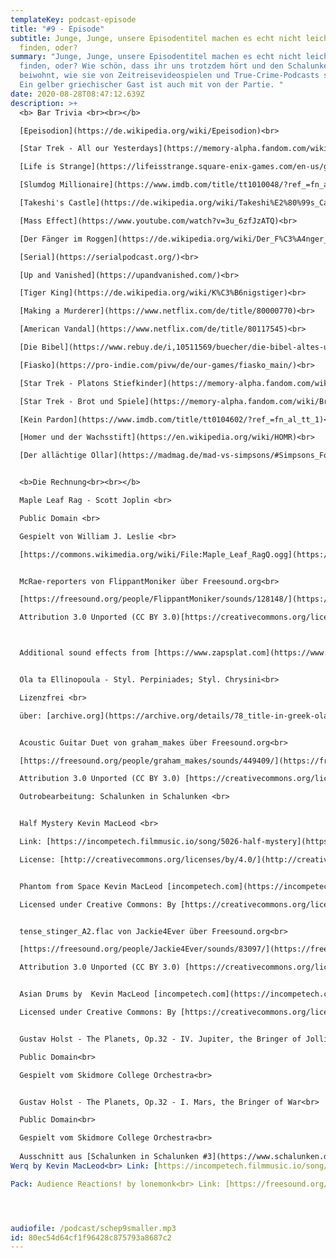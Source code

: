 ```yaml
---
templateKey: podcast-episode
title: "#9 - Episode"
subtitle: Junge, Junge, unsere Episodentitel machen es echt nicht leicht, uns zu
  finden, oder?
summary: "Junge, Junge, unsere Episodentitel machen es echt nicht leicht, uns zu
  finden, oder? Wie schön, dass ihr uns trotzdem hört und den Schalunken
  beiwohnt, wie sie von Zeitreisevideospielen und True-Crime-Podcasts schwärmen.
  Ein gelber griechischer Gast ist auch mit von der Partie. "
date: 2020-08-28T08:47:12.639Z
description: >+
  <b> Bar Trivia <br><br></b>

  [Epeisodion](https://de.wikipedia.org/wiki/Epeisodion)<br>

  [Star Trek - All our Yesterdays](https://memory-alpha.fandom.com/wiki/All_Our_Yesterdays_(episode))<br>

  [Life is Strange](https://lifeisstrange.square-enix-games.com/en-us/games/life-is-strange)<br>

  [Slumdog Millionaire](https://www.imdb.com/title/tt1010048/?ref_=fn_al_tt_1)<br>

  [Takeshi's Castle](https://de.wikipedia.org/wiki/Takeshi%E2%80%99s_Castle)<br>

  [Mass Effect](https://www.youtube.com/watch?v=3u_6zfJzATQ)<br>

  [Der Fänger im Roggen](https://de.wikipedia.org/wiki/Der_F%C3%A4nger_im_Roggen)<br>

  [Serial](https://serialpodcast.org/)<br>

  [Up and Vanished](https://upandvanished.com/)<br>

  [Tiger King](https://de.wikipedia.org/wiki/K%C3%B6nigstiger)<br>

  [Making a Murderer](https://www.netflix.com/de/title/80000770)<br>

  [American Vandal](https://www.netflix.com/de/title/80117545)<br>

  [Die Bibel](https://www.rebuy.de/i,10511569/buecher/die-bibel-altes-und-neues-testament-gebundene-ausgabe)<br>

  [Fiasko](https://pro-indie.com/pivw/de/our-games/fiasko_main/)<br>

  [Star Trek - Platons Stiefkinder](https://memory-alpha.fandom.com/wiki/Plato%27s_Stepchildren_(episode))<br>

  [Star Trek - Brot und Spiele](https://memory-alpha.fandom.com/wiki/Bread_and_Circuses_(episode))<br>

  [Kein Pardon](https://www.imdb.com/title/tt0104602/?ref_=fn_al_tt_1)<br>

  [Homer und der Wachsstift](https://en.wikipedia.org/wiki/HOMR)<br>

  [Der allächtige Ollar](https://madmag.de/mad-vs-simpsons/#Simpsons_Folge_Homers_Bowling_Mannschaft)<br>


  <b>Die Rechnung<br><br></b>

  Maple Leaf Rag - Scott Joplin <br>

  Public Domain <br>

  Gespielt von William J. Leslie <br>

  [https://commons.wikimedia.org/wiki/File:Maple_Leaf_RagQ.ogg](https://commons.wikimedia.org/wiki/File:Maple_Leaf_RagQ.ogg)


  McRae-reporters von FlippantMoniker über Freesound.org<br>

  [https://freesound.org/people/FlippantMoniker/sounds/128148/](https://freesound.org/people/FlippantMoniker/sounds/128148/)<br>

  Attribution 3.0 Unported (CC BY 3.0)[https://creativecommons.org/licenses/by/3.0/](https://creativecommons.org/licenses/by/3.0/)<br>



  Additional sound effects from [https://www.zapsplat.com](https://www.zapsplat.com)


  Ola ta Ellinopoula - Styl. Perpiniades; Styl. Chrysini<br>

  Lizenzfrei <br>

  über: [archive.org](https://archive.org/details/78_title-in-greek-ola-ta-ellinopoula-sons-of-greece_styl-perpiniades-styl-chrysi_gbia0071468b)<br>


  Acoustic Guitar Duet von graham_makes über Freesound.org<br>

  [https://freesound.org/people/graham_makes/sounds/449409/](https://freesound.org/people/graham_makes/sounds/449409/)<br>

  Attribution 3.0 Unported (CC BY 3.0) [https://creativecommons.org/licenses/by/3.0/](https://creativecommons.org/licenses/by/3.0/)<br>

  Outrobearbeitung: Schalunken in Schalunken <br>


  Half Mystery Kevin MacLeod <br>

  Link: [https://incompetech.filmmusic.io/song/5026-half-mystery](https://incompetech.filmmusic.io/song/5026-half-mystery)<br>

  License: [http://creativecommons.org/licenses/by/4.0/](http://creativecommons.org/licenses/by/4.0/)<br>


  Phantom from Space Kevin MacLeod [incompetech.com](https://incompetech.com/music/royalty-free/index.html?isrc=USUAN1500038)<br>

  Licensed under Creative Commons: By [https://creativecommons.org/licenses/by/3.0/](https://creativecommons.org/licenses/by/3.0/)<br>


  tense_stinger_A2.flac von Jackie4Ever über Freesound.org<br>

  [https://freesound.org/people/Jackie4Ever/sounds/83097/](https://freesound.org/people/Jackie4Ever/sounds/83097/)<br>

  Attribution 3.0 Unported (CC BY 3.0) [https://creativecommons.org/licenses/by/3.0/](https://creativecommons.org/licenses/by/3.0/)<br>


  Asian Drums by  Kevin MacLeod [incompetech.com](https://incompetech.com/music/royalty-free/index.html?isrc=USUAN1100396)<br>

  Licensed under Creative Commons: By [https://creativecommons.org/licenses/by/3.0/](https://creativecommons.org/licenses/by/3.0/)<br>


  Gustav Holst - The Planets, Op.32 - IV. Jupiter, the Bringer of Jollity<br>

  Public Domain<br>

  Gespielt vom Skidmore College Orchestra<br>


  Gustav Holst - The Planets, Op.32 - I. Mars, the Bringer of War<br>

  Public Domain<br>

  Gespielt vom Skidmore College Orchestra<br>
  
  Ausschnitt aus [Schalunken in Schalunken #3](https://www.schalunken.de/podcast/3-anrufe-2020-06-04/): <br>
Werq by Kevin MacLeod<br> Link: [https://incompetech.filmmusic.io/song/4616-werq](https://incompetech.filmmusic.io/song/4616-werq)<br> License: [http://creativecommons.org/licenses/by/4.0/](http://creativecommons.org/licenses/by/4.0/)  

Pack: Audience Reactions! by lonemonk<br> Link: [https://freesound.org/people/lonemonk/packs/4695/](https://freesound.org/people/lonemonk/packs/4695/)<br> License: [https://creativecommons.org/licenses/by/3.0/](https://creativecommons.org/licenses/by/3.0/)




audiofile: /podcast/schep9smaller.mp3
id: 80ec54d64cf1f96428c875793a8687c2
---
```

